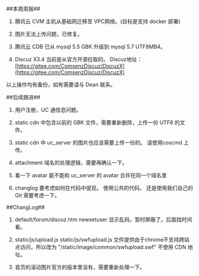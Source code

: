##本周周报##

1. 腾讯云 CVM 主机从基础网迁移至 VPC网络。(目标是支持 docker 部署)

2. 图片无法上传问题，已修复。

3. 腾讯云 CDB 已从 mysql 5.5 GBK 升级到 mysql 5.7 UTF8MB4。

4. Discuz X3.4 当前是从官方开源拉取的。 Discuz地址：[https://gitee.com/ComsenzDiscuz/DiscuzX](https://gitee.com/ComsenzDiscuz/DiscuzX)

以上操作均有备份，如有需要请与 Dean 联系。

##后续跟进##

1. 用户注册，UC 通信息问题。

2. static cdn 中包含以前的 GBK 文件，需要重新删除，上传一份 UTF8 的文件。

3. static cdn 中 uc_server 的图片也应该需要上传一份的。  请使用coscmd 上传。

4. attachment 域名的处理逻辑，需要再确认一下。

5. 看一下 avatar 能不能和 uc_server 的 avatar 合并在同一个域名里

6. changlog 要考虑如何在代码中提现。 使用公共的代码， 还是使用我们自己的 Git 需要考虑一下。

##ChangLog##

1. default/forum/discuz.htm newsetuser 显示乱码，暂时屏蔽了。后面找时间看。

2. static/js/upload.js static/js/swfupload.js 文件提供由于chrome不支持跨站点访问，所以改为 "/static/image/common/swfupload.swf" 不使用 CDN 地址。

3. 首页的滚动图片官方的版本里没有，需要重新处理一下。
